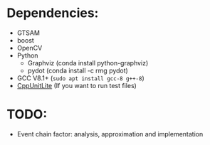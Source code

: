 # Dependencies:
- GTSAM
- boost
- OpenCV
- Python
    - Graphviz (conda install python-graphviz)
    - pydot (conda install -c rmg pydot)
- GCC V8.1+ (`sudo apt install gcc-8 g++-8`)
- [CppUnitLite](https://github.com/Zephyr06/CppUnitLite) (If you want to run test files)


# TODO:
- Event chain factor: analysis, approximation and implementation